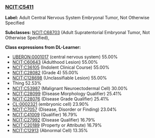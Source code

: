 
### [NCIT:C5411](http://purl.obolibrary.org/obo/NCIT_C5411)
**Label:** Adult Central Nervous System Embryonal Tumor, Not Otherwise Specified

**Subclasses:** [NCIT:C68703](http://purl.obolibrary.org/obo/NCIT_C68703) (Adult Supratentorial Embryonal Tumor, Not Otherwise Specified), 

**Class expressions from DL-Learner:**

- [UBERON:0001017](http://purl.obolibrary.org/obo/UBERON_0001017) (central nervous system) 55.00%
- [NCIT:C60643](http://purl.obolibrary.org/obo/NCIT_C60643) (Adulthood Lesion) 55.00%
- [NCIT:C36105](http://purl.obolibrary.org/obo/NCIT_C36105) (Indolent Clinical Course) 55.00%
- [NCIT:C28082](http://purl.obolibrary.org/obo/NCIT_C28082) (Grade 4) 55.00%
- [NCIT:C128698](http://purl.obolibrary.org/obo/NCIT_C128698) (Unclassifiable Lesion) 55.00%
- Thing 52.53%
- [NCIT:C53987](http://purl.obolibrary.org/obo/NCIT_C53987) (Malignant Neuroectodermal Cell) 30.00%
- [NCIT:C28099](http://purl.obolibrary.org/obo/NCIT_C28099) (Disease Morphology Qualifier) 25.41%
- [NCIT:C28076](http://purl.obolibrary.org/obo/NCIT_C28076) (Disease Grade Qualifier) 25.41%
- [CL:0002321](http://purl.obolibrary.org/obo/CL_0002321) (embryonic cell) 23.90%
- [NCIT:C7057](http://purl.obolibrary.org/obo/NCIT_C7057) (Disease, Disorder or Finding) 23.04%
- [NCIT:C41009](http://purl.obolibrary.org/obo/NCIT_C41009) (Qualifier) 16.79%
- [NCIT:C27992](http://purl.obolibrary.org/obo/NCIT_C27992) (Disease Qualifier) 16.79%
- [NCIT:C20189](http://purl.obolibrary.org/obo/NCIT_C20189) (Property or Attribute) 16.79%
- [NCIT:C12913](http://purl.obolibrary.org/obo/NCIT_C12913) (Abnormal Cell) 13.35%


